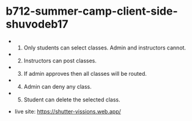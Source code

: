 # b712-summer-camp-client-side-shuvodeb17
* 1. Only students can select classes. Admin and instructors cannot. 
* 2. Instructors can post classes. 
* 3. If admin approves then all classes will be routed. 
* 4. Admin can deny any class. 
* 5. Student can delete the selected class.

* live site: https://shutter-vissions.web.app/